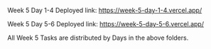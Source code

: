 
Week 5 Day 1-4 Deployed link: https://week-5-day-1-4.vercel.app/

Week 5 Day 5-6 Deployed link: https://week-5-day-5-6.vercel.app/

All Week 5 Tasks are distributed by Days in the above folders.
